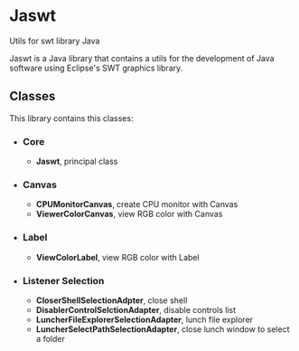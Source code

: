 # Jaswt
Utils for swt library Java

Jaswt is a Java library that contains a utils for the development of Java software using Eclipse's SWT graphics library.

<h2>Classes</h2>
This library contains this classes:
<ul>
  <li><h3>Core</h3>
    <ul>
      <li><b>Jaswt</b>, principal class</li>
    </ul>
  </li>
  <li><h3>Canvas</h3>
    <ul>
      <li><b>CPUMonitorCanvas</b>, create CPU monitor with Canvas</li>
      <li><b>ViewerColorCanvas</b>, view RGB color with Canvas</li>
    </ul>
  </li>
  <li><h3>Label</h3>
    <ul>
      <li><b>ViewColorLabel</b>, view RGB color with Label</li>
    </ul>
  </li>
  <li><h3>Listener Selection</h3>
    <ul>
      <li><b>CloserShellSelectionAdpter</b>, close shell</li>
      <li><b>DisablerControlSelctionAdapter</b>, disable controls list</li>
      <li><b>LuncherFileExplorerSelectionAdapter</b>, lunch file explorer</li>
      <li><b>LuncherSelectPathSelectionAdapter</b>, close lunch window to select a folder</li>
    </ul>
  </li>
</ul>
